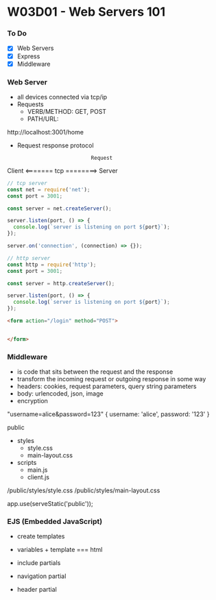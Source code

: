 # W03D01 - Web Servers 101

### To Do
- [x] Web Servers
- [x] Express
- [x] Middleware

### Web Server
* all devices connected via tcp/ip
* Requests
  * VERB/METHOD: GET, POST
  * PATH/URL: 


http://localhost:3001/home

* Request response protocol

                              Request
Client <======= tcp ========> Server

```js
// tcp server
const net = require('net');
const port = 3001;

const server = net.createServer();

server.listen(port, () => {
  console.log(`server is listening on port ${port}`);
});

server.on('connection', (connection) => {});

// http server
const http = require('http');
const port = 3001;

const server = http.createServer();

server.listen(port, () => {
  console.log(`server is listening on port ${port}`);
});
```


```html
<form action="/login" method="POST">


</form>
```

### Middleware
* is code that sits between the request and the response
* transform the incoming request or outgoing response in some way
* headers: cookies, request parameters, query string parameters
* body: urlencoded, json, image
* encryption

"username=alice&password=123"
{
  username: 'alice',
  password: '123'
}





public
* styles
  * style.css
  * main-layout.css
* scripts
  * main.js
  * client.js

/public/styles/style.css
/public/styles/main-layout.css

app.use(serveStatic('public'));


### EJS (Embedded JavaScript)
* create templates


* variables + template === html
* include partials
* navigation partial
* header partial



